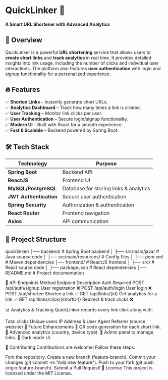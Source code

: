# QuickLinker 🚀  
**A Smart URL Shortener with Advanced Analytics**  

## 📌 Overview  
QuickLinker is a powerful **URL shortening** service that allows users to **create short links** and **track analytics** in real time. It provides detailed insights into link usage, including the number of clicks and individual user interactions. The platform also features **user authentication** with login and signup functionality for a personalized experience.  

## 🔥 Features  
✅ **Shorten Links** – Instantly generate short URLs.  
✅ **Analytics Dashboard** – Track how many times a link is clicked.  
✅ **User Tracking** – Monitor link clicks per user.  
✅ **User Authentication** – Secure login/signup functionality.  
✅ **Modern UI** – Built with React for a smooth experience.  
✅ **Fast & Scalable** – Backend powered by Spring Boot.  

## 🛠️ Tech Stack  
| Technology | Purpose |  
|------------|---------|  
| **Spring Boot** | Backend API |  
| **ReactJS** | Frontend UI |  
| **MySQL/PostgreSQL** | Database for storing links & analytics |  
| **JWT Authentication** | Secure user authentication |  
| **Spring Security** | Authorization & authentication |  
| **React Router** | Frontend navigation |  
| **Axios** | API communication |  

## 📂 Project Structure  
quicklinker/ │── backend/ # Spring Boot backend │ ├── src/main/java/ # Java source code │ ├── src/main/resources/ # Config files │ ├── pom.xml # Maven dependencies │── frontend/ # ReactJS frontend │ ├── src/ # React source code │ ├── package.json # React dependencies │── README.md # Project documentation

🚀 API Endpoints
Method	Endpoint	Description	Auth Required
POST	/api/auth/signup	User registration	❌
POST	/api/auth/login	User login	❌
POST	/api/shorten	Shorten a link	✅
GET	/api/links/{id}	Get analytics for a link	✅
GET	/api/links/click/{shortUrl}	Redirect & track clicks	❌

📊 Analytics & Tracking
QuickLinker records every link click along with:

Total clicks
Unique users
IP Address & User Agent
Referrer (source website)
🎯 Future Enhancements
🔹 QR code generation for each short link.
🔹 Advanced analytics (country, device type).
🔹 Admin panel to manage links.
🔹 Dark mode UI.

🤝 Contributing
Contributions are welcome! Follow these steps:

Fork the repository.
Create a new branch (feature-branch).
Commit your changes (git commit -m "Add new feature").
Push to your fork (git push origin feature-branch).
Submit a Pull Request!
📜 License
This project is licensed under the MIT License.
